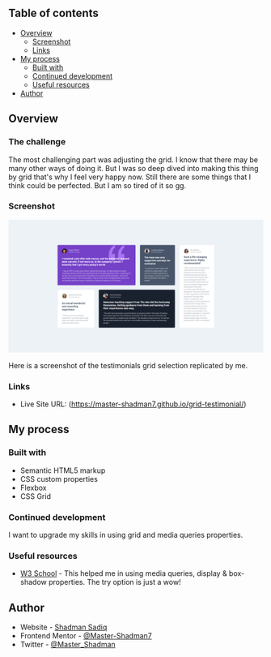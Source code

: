 ## Table of contents

- [Overview](#overview)
  - [Screenshot](#screenshot)
  - [Links](#links)
- [My process](#my-process)
  - [Built with](#built-with)
  - [Continued development](#continued-development)
  - [Useful resources](#useful-resources)
- [Author](#author)

## Overview

### The challenge

The most challenging part was adjusting the grid. I know that there may be many other ways of doing it. But I was so deep dived into making this thing by grid that's why I feel very happy now. Still there are some things that I think could be perfected. But I am so tired of it so gg.

### Screenshot

![](testimonials-grid.png)

Here is a screenshot of the testimonials grid selection replicated by me.

### Links

- Live Site URL: (https://master-shadman7.github.io/grid-testimonial/)

## My process

### Built with

- Semantic HTML5 markup
- CSS custom properties
- Flexbox
- CSS Grid

### Continued development

I want to upgrade my skills in using grid and media queries properties.

### Useful resources

- [W3 School](https://www.w3schools.com/) - This helped me in using media queries, display & box-shadow properties. The try option is just a wow!

## Author

- Website - [Shadman Sadiq](https://www.your-site.com)
- Frontend Mentor - [@Master-Shadman7](https://www.frontendmentor.io/profile/Master-Shadman7)
- Twitter - [@Master_Shadman](https://twitter.com/Master_Shadman)